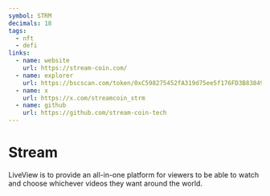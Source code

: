 ```yaml
---
symbol: STRM
decimals: 18
tags:
  - nft
  - defi
links:
  - name: website
    url: https://stream-coin.com/
  - name: explorer
    url: https://bscscan.com/token/0xC598275452fA319d75ee5f176FD3B8384925b425
  - name: x
    url: https://x.com/streamcoin_strm
  - name: github
    url: https://github.com/stream-coin-tech
---
```


# Stream

LiveView is to provide an all-in-one platform for viewers to be able to watch and choose whichever videos they want around the world.
